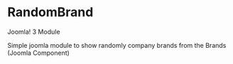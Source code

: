 # RandomBrand
Joomla! 3 Module

Simple joomla module to show randomly company brands from the Brands (Joomla Component)
